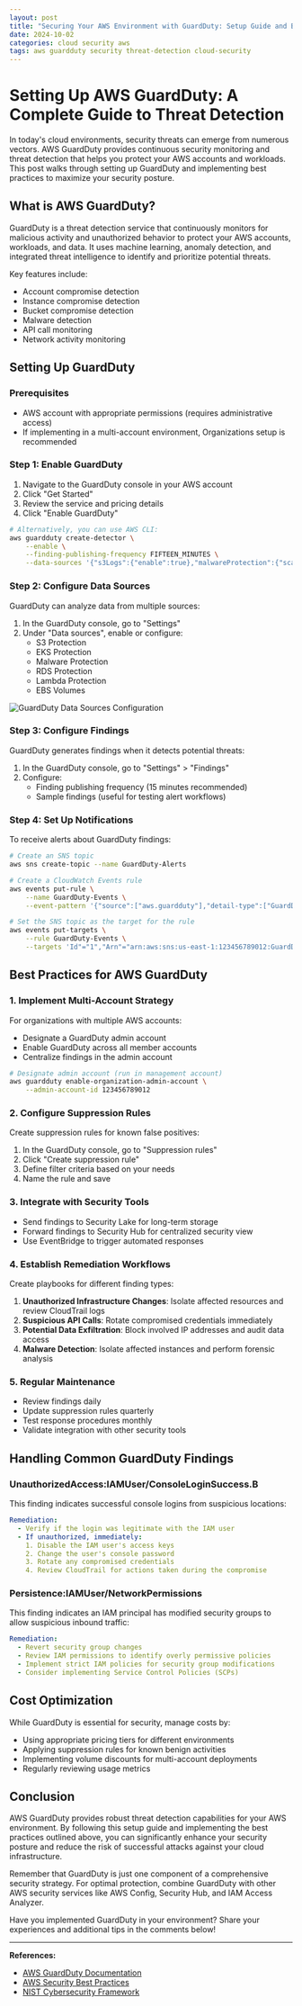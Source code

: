 ```yaml
---
layout: post
title: "Securing Your AWS Environment with GuardDuty: Setup Guide and Best Practices"
date: 2024-10-02
categories: cloud security aws
tags: aws guardduty security threat-detection cloud-security
---
```


# Setting Up AWS GuardDuty: A Complete Guide to Threat Detection

In today's cloud environments, security threats can emerge from numerous vectors. AWS GuardDuty provides continuous security monitoring and threat detection that helps you protect your AWS accounts and workloads. This post walks through setting up GuardDuty and implementing best practices to maximize your security posture.

## What is AWS GuardDuty?

GuardDuty is a threat detection service that continuously monitors for malicious activity and unauthorized behavior to protect your AWS accounts, workloads, and data. It uses machine learning, anomaly detection, and integrated threat intelligence to identify and prioritize potential threats.

Key features include:
- Account compromise detection
- Instance compromise detection
- Bucket compromise detection
- Malware detection
- API call monitoring
- Network activity monitoring

## Setting Up GuardDuty

### Prerequisites
- AWS account with appropriate permissions (requires administrative access)
- If implementing in a multi-account environment, Organizations setup is recommended

### Step 1: Enable GuardDuty

1. Navigate to the GuardDuty console in your AWS account
2. Click "Get Started"
3. Review the service and pricing details
4. Click "Enable GuardDuty"

```bash
# Alternatively, you can use AWS CLI:
aws guardduty create-detector \
    --enable \
    --finding-publishing-frequency FIFTEEN_MINUTES \
    --data-sources '{"s3Logs":{"enable":true},"malwareProtection":{"scanEc2InstanceWithFindings":{"ebs":true}}}'
```

### Step 2: Configure Data Sources

GuardDuty can analyze data from multiple sources:

1. In the GuardDuty console, go to "Settings"
2. Under "Data sources", enable or configure:
   - S3 Protection
   - EKS Protection
   - Malware Protection
   - RDS Protection
   - Lambda Protection
   - EBS Volumes

![GuardDuty Data Sources Configuration](/assets/images/guardduty-data-sources.png)

### Step 3: Configure Findings

GuardDuty generates findings when it detects potential threats:

1. In the GuardDuty console, go to "Settings" > "Findings"
2. Configure:
   - Finding publishing frequency (15 minutes recommended)
   - Sample findings (useful for testing alert workflows)

### Step 4: Set Up Notifications

To receive alerts about GuardDuty findings:

```bash
# Create an SNS topic
aws sns create-topic --name GuardDuty-Alerts

# Create a CloudWatch Events rule
aws events put-rule \
    --name GuardDuty-Events \
    --event-pattern '{"source":["aws.guardduty"],"detail-type":["GuardDuty Finding"]}'

# Set the SNS topic as the target for the rule
aws events put-targets \
    --rule GuardDuty-Events \
    --targets 'Id"="1","Arn"="arn:aws:sns:us-east-1:123456789012:GuardDuty-Alerts"'
```

## Best Practices for AWS GuardDuty

### 1. Implement Multi-Account Strategy

For organizations with multiple AWS accounts:

- Designate a GuardDuty admin account
- Enable GuardDuty across all member accounts
- Centralize findings in the admin account

```bash
# Designate admin account (run in management account)
aws guardduty enable-organization-admin-account \
    --admin-account-id 123456789012
```

### 2. Configure Suppression Rules

Create suppression rules for known false positives:

1. In the GuardDuty console, go to "Suppression rules"
2. Click "Create suppression rule"
3. Define filter criteria based on your needs
4. Name the rule and save

### 3. Integrate with Security Tools

- Send findings to Security Lake for long-term storage
- Forward findings to Security Hub for centralized security view
- Use EventBridge to trigger automated responses

### 4. Establish Remediation Workflows

Create playbooks for different finding types:

1. **Unauthorized Infrastructure Changes**: Isolate affected resources and review CloudTrail logs
2. **Suspicious API Calls**: Rotate compromised credentials immediately
3. **Potential Data Exfiltration**: Block involved IP addresses and audit data access
4. **Malware Detection**: Isolate affected instances and perform forensic analysis

### 5. Regular Maintenance

- Review findings daily
- Update suppression rules quarterly
- Test response procedures monthly
- Validate integration with other security tools

## Handling Common GuardDuty Findings

### UnauthorizedAccess:IAMUser/ConsoleLoginSuccess.B

This finding indicates successful console logins from suspicious locations:

```yaml
Remediation:
  - Verify if the login was legitimate with the IAM user
  - If unauthorized, immediately:
    1. Disable the IAM user's access keys
    2. Change the user's console password
    3. Rotate any compromised credentials
    4. Review CloudTrail for actions taken during the compromise
```

### Persistence:IAMUser/NetworkPermissions

This finding indicates an IAM principal has modified security groups to allow suspicious inbound traffic:

```yaml
Remediation:
  - Revert security group changes
  - Review IAM permissions to identify overly permissive policies
  - Implement strict IAM policies for security group modifications
  - Consider implementing Service Control Policies (SCPs)
```

## Cost Optimization

While GuardDuty is essential for security, manage costs by:

- Using appropriate pricing tiers for different environments
- Applying suppression rules for known benign activities
- Implementing volume discounts for multi-account deployments
- Regularly reviewing usage metrics

## Conclusion

AWS GuardDuty provides robust threat detection capabilities for your AWS environment. By following this setup guide and implementing the best practices outlined above, you can significantly enhance your security posture and reduce the risk of successful attacks against your cloud infrastructure.

Remember that GuardDuty is just one component of a comprehensive security strategy. For optimal protection, combine GuardDuty with other AWS security services like AWS Config, Security Hub, and IAM Access Analyzer.

Have you implemented GuardDuty in your environment? Share your experiences and additional tips in the comments below!

---

**References:**
- [AWS GuardDuty Documentation](https://docs.aws.amazon.com/guardduty/)
- [AWS Security Best Practices](https://aws.amazon.com/architecture/security-identity-compliance/)
- [NIST Cybersecurity Framework](https://www.nist.gov/cyberframework)
